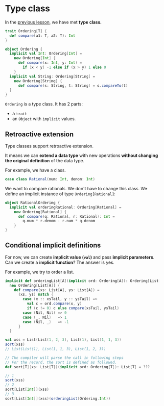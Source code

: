 # Type class

In the [previous lesson](./contextual-abstractions.md), we have met **type class**.

```scala
trait Ordering[T] {
  def compare(a1: T, a2: T): Int
}

object Ordering {
  implicit val Int: Ordering[Int] =
    new Ordering[Int] {
      def compare(x: Int, y: Int) =
        if (x < y) -1 else if (x > y) 1 else 0
    }
  implicit val String: Ordering[String] =
    new Ordering[String] {
      def compare(s: String, t: String) = s.compareTo(t)
  }
}
```

`Ordering` is a type class. It has 2 parts:

- a `trait`
- an `Object` with `implicit` values.

## Retroactive extension

Type classes support retroactive extension.

It means we can **extend a data type** with new operations **without changing the original definition** of the data type.

For example, we have a class.

```scala
case class Rational(num: Int, denom: Int)
```

We want to compare rationals. We don't have to change this class. We define an implicit instance of type `Ordering[Rational]`:

```scala
object RationalOrdering {
  implicit val orderingRational: Ordering[Rational] =
    new Ordering[Rational] {
      def compare(q: Rational, r: Rational): Int =
        q.num * r.denom - r.num * q.denom
    }
}
```

## Conditional implicit definitions

For now, we can create **implicit value (`val`)** and pass **implicit parameters**. Can we create a **implicit function**? The answer is yes.

For example, we try to order a list.

```scala
implicit def orderingList[A](implicit ord: Ordering[A]): Ordering[List[A]] =
  new Ordering[List[A]] {
    def compare(xs: List[A], ys: List[A]) =
      (xs, ys) match {
        case (x :: xsTail, y :: ysTail) =>
          val c = ord.compare(x, y)
          if (c != 0) c else compare(xsTail, ysTail)
        case (Nil, Nil) => 0
        case (_, Nil)   => 1
        case (Nil, _)   => -1
      }
  }
```

```scala
val xss = List(List(1, 2, 3), List(1), List(1, 1, 3))
sort(xss)
// List(List(1), List(1, 1, 3), List(1, 2, 3))
```

```scala
// The compiler will parse the call in following steps
// For the record, the sort is defined as followed.
def sort[T](xs: List[T])(implicit ord: Ordering[T]): List[T] = ???

// 1
sort(xss)
// 2
sort[List[Int]](xss)
// 3
sort[List[Int]](xss)(orderingList(Ordering.Int))
```
